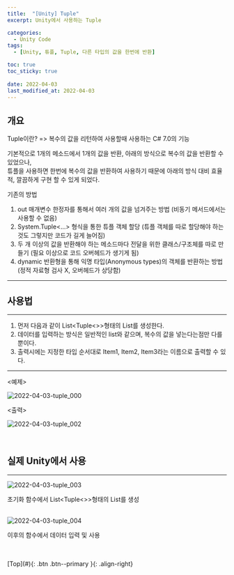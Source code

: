 ```yaml
---
title:  "[Unity] Tuple"
excerpt: Unity에서 사용하는 Tuple

categories:
  - Unity Code
tags:
  - [Unity, 튜플, Tuple, 다른 타입의 값을 한번에 반환]

toc: true
toc_sticky: true
 
date: 2022-04-03
last_modified_at: 2022-04-03
---
```

## 개요
Tuple이란?
=> 복수의 값을 리턴하여 사용할때 사용하는 C# 7.0의 기능 <br> 

기본적으로 1개의 메소드에서 1개의 값을 반환, 아래의 방식으로 복수의 값을 반환할 수 있었으나, <br>
튜플을 사용하면 한번에 복수의 값을 반환하여 사용하기 때문에 아래의 방식 대비 효율적, 깔끔하게 구현 할 수 있게 되었다.<br> 

기존의 방법<br> 

1. out 매개변수 한정자를 통해서 여러 개의 값을 넘겨주는 방법 (비동기 메서드에서는 사용할 수 없음)
2. System.Tuple<...> 형식을 통한 튜플 객체 할당 (튜플 객체를 따로 할당해야 하는 것도 그렇지만 코드가 길게 늘어짐)
3. 두 개 이상의 값을 반환해야 하는 메소드마다 전달을 위한 클래스/구조체를 따로 만들기 (필요 이상으로 코드 오버헤드가 생기게 됨)
4. dynamic 반환형을 통해 익명 타입(Anonymous types)의 객체를 반환하는 방법 (정적 자료형 검사 X, 오버헤드가 상당함) 

---
## 사용법 
---

1. 먼저 다음과 같이 List<Tuple<>>형태의 List를 생성한다.
2. 데이터를 입력하는 방식은 일반적인 list와 같으며, 복수의 값을 넣는다는점만 다를뿐이다.
3. 출력시에는 지정한 타입 순서대로 Item1, Item2, Item3라는 이름으로 출력할 수 있다.

---

<예제> <br> 

![2022-04-03-tuple_000](https://user-images.githubusercontent.com/40765022/161705073-1426f4e3-2119-4ec8-8305-308ea75583b8.png) <br>

<출력> <br>

![2022-04-03-tuple_002](https://user-images.githubusercontent.com/40765022/161705189-7f461525-7555-44de-ad71-aead2bfbce77.png) <br> 

<br> 

## 실제 Unity에서 사용  <br>
---


![2022-04-03-tuple_003](https://user-images.githubusercontent.com/40765022/161705270-f6049de5-1b80-47d8-8850-e4108ab6021d.png) <br>

초기화 함수에서 List<Tuple<>>형태의 List를 생성 <br><br>

![2022-04-03-tuple_004](https://user-images.githubusercontent.com/40765022/161705394-c8f3c664-b82d-4629-aea5-f036ccb9a88d.png) <br>

이후의 함수에서 데이터 입력 및 사용 <br><br>

<br>
[Top](#){: .btn .btn--primary }{: .align-right}